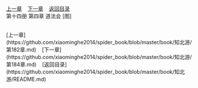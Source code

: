 
[上一章](https://github.com/xiaominghe2014/spider_book/blob/master/book/知北游/第182章.md)&nbsp;&nbsp;&nbsp;&nbsp;[下一章](https://github.com/xiaominghe2014/spider_book/blob/master/book/知北游/第184章.md)&nbsp;&nbsp;&nbsp;&nbsp;[返回目录](https://github.com/xiaominghe2014/spider_book/blob/master/book/知北游/README.md)
<br /> 第十四册 第四章 道法会 [图]<br />
    
  <br />
[上一章](https://github.com/xiaominghe2014/spider_book/blob/master/book/知北游/第182章.md)&nbsp;&nbsp;&nbsp;&nbsp;[下一章](https://github.com/xiaominghe2014/spider_book/blob/master/book/知北游/第184章.md)&nbsp;&nbsp;&nbsp;&nbsp;[返回目录](https://github.com/xiaominghe2014/spider_book/blob/master/book/知北游/README.md)
